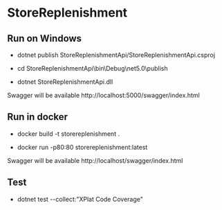 # StoreReplenishment

## Run on Windows
- dotnet publish StoreReplenishmentApi/StoreReplenishmentApi.csproj

- cd StoreReplenishmentApi\bin\Debug\net5.0\publish

- dotnet StoreReplenishmentApi.dll

Swagger will be available http://localhost:5000/swagger/index.html

## Run in docker
- docker build -t storereplenishment .

- docker run -p80:80 storereplenishment:latest

Swagger will be available http://localhost/swagger/index.html

## Test
- dotnet test --collect:"XPlat Code Coverage"
